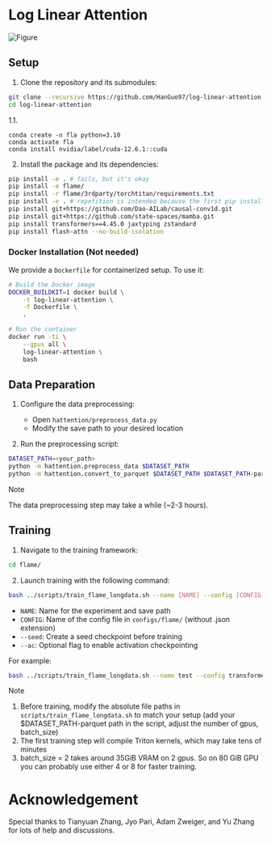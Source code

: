# Log Linear Attention

![Figure](figs/recurrent.png)

## Setup

1. Clone the repository and its submodules:
```bash
git clone --recursive https://github.com/HanGuo97/log-linear-attention.git
cd log-linear-attention
```
1.1.

```
conda create -n fla python=3.10
conda activate fla
conda install nvidia/label/cuda-12.6.1::cuda
```

2. Install the package and its dependencies:
```bash
pip install -e . # fails, but it's okay
pip install -e flame/
pip install -r flame/3rdparty/torchtitan/requirements.txt
pip install -e . # repetition is intended because the first pip install fails, this one also fails though))
pip install git+https://github.com/Dao-AILab/causal-conv1d.git
pip install git+https://github.com/state-spaces/mamba.git
pip install transformers==4.45.0 jaxtyping zstandard
pip install flash-attn --no-build-isolation
```

### Docker Installation (Not needed)

We provide a `Dockerfile` for containerized setup. To use it:

```bash
# Build the Docker image
DOCKER_BUILDKIT=1 docker build \
    -t log-linear-attention \
    -f Dockerfile \
    .

# Run the container
docker run -ti \
    --gpus all \
    log-linear-attention \
    bash
```

## Data Preparation

1. Configure the data preprocessing:
   - Open `hattention/preprocess_data.py`
   - Modify the save path to your desired location

2. Run the preprocessing script:
```bash
DATASET_PATH=<your_path>
python -m hattention.preprocess_data $DATASET_PATH
python -m hattention.convert_to_parquet $DATASET_PATH $DATASET_PATH-parquet
```

> [!NOTE]
> The data preprocessing step may take a while (~2-3 hours).

## Training

1. Navigate to the training framework:
```bash
cd flame/
```

2. Launch training with the following command:
```bash
bash ../scripts/train_flame_longdata.sh --name [NAME] --config [CONFIG] --seed [--ac]
```

- `NAME`: Name for the experiment and save path
- `CONFIG`: Name of the config file in `configs/flame/` (without .json extension)
- `--seed`: Create a seed checkpoint before training
- `--ac`: Optional flag to enable activation checkpointing

For example:

```bash
bash ../scripts/train_flame_longdata.sh --name test --config transformer_mid2 --seed 42
```
> [!NOTE]
> 1. Before training, modify the absolute file paths in `scripts/train_flame_longdata.sh` to match your setup (add your $DATASET_PATH-parquet path in the script, adjust the number of gpus, batch_size)
> 2. The first training step will compile Triton kernels, which may take tens of minutes
> 3. batch_size = 2 takes around 35GiB VRAM on 2 gpus. So on 80 GiB GPU you can probably use either 4 or 8 for faster training.

# Acknowledgement
Special thanks to Tianyuan Zhang, Jyo Pari, Adam Zweiger, and Yu Zhang for lots of help and discussions.